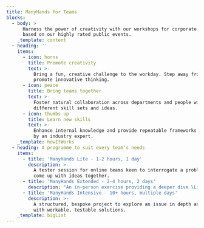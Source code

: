 ```yaml
---
title: ManyHands for Teams
blocks:
  - body: >
      Harness the power of creativity with our workshops for corporate teams
      based on our highly rated public events.
    _template: content
  - heading: ''
    items:
      - icon: horns
        title: Promote creativity
        text: >-
          Bring a fun, creative challenge to the workday. Step away from BAU and
          promote innovative thinking.
      - icon: peace
        title: Bring teams together
        text: >-
          Foster natural collaboration across departments and people with
          different skill sets and ideas.
      - icon: thumbs-up
        title: Learn new skills
        text: >-
          Enhance internal knowledge and provide repeatable frameworks delivered
          by an industry expert.
    _template: howItWorks
  - heading: A programme to suit every team's needs
    items:
      - title: 'ManyHands Lite - 1-2 hours, 1 day'
        description: >-
          A tester session for online teams keen to interrogate a problem and
          come up with ideas together.
      - title: 'ManyHands Extended - 2-4 hours, 2 days'
        description: "An in-person exercise providing a deeper dive \Linto collaboratively creating and pitching exciting ideas.\L"
      - title: 'ManyHands Intensive - 10+ hours, multiple days'
        description: >-
          A structured, bespoke project to explore an issue in depth and come up
          with workable, testable solutions.
    _template: bigList
---
```






